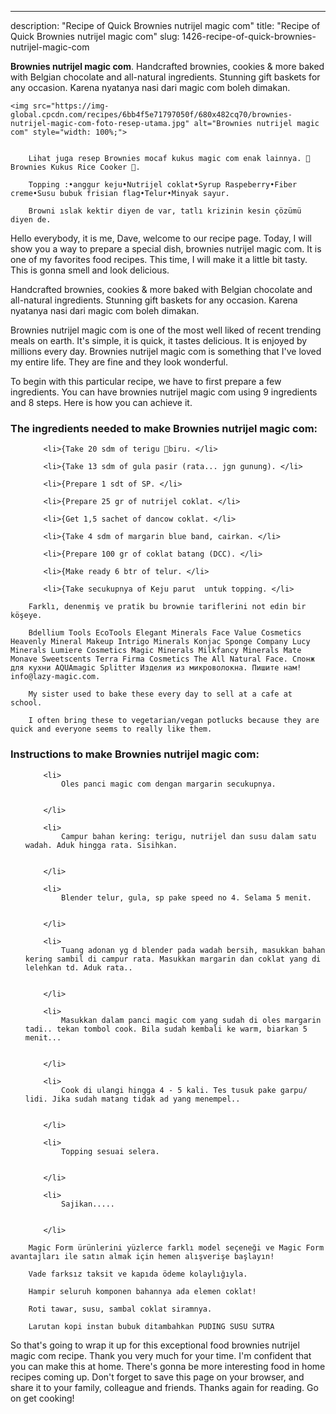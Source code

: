 ---
description: "Recipe of Quick Brownies nutrijel magic com"
title: "Recipe of Quick Brownies nutrijel magic com"
slug: 1426-recipe-of-quick-brownies-nutrijel-magic-com

<p>
	<strong>Brownies nutrijel magic com</strong>. 
	Handcrafted brownies, cookies &amp; more baked with Belgian chocolate and all-natural ingredients. Stunning gift baskets for any occasion. Karena nyatanya nasi dari magic com boleh dimakan.
</p>
<p>
	
	<img src="https://img-global.cpcdn.com/recipes/6bb4f5e71797050f/680x482cq70/brownies-nutrijel-magic-com-foto-resep-utama.jpg" alt="Brownies nutrijel magic com" style="width: 100%;">
	
	
		Lihat juga resep Brownies mocaf kukus magic com enak lainnya. 💖 Brownies Kukus Rice Cooker 💖.
	
		Topping :•anggur keju•Nutrijel coklat•Syrup Raspeberry•Fiber creme•Susu bubuk frisian flag•Telur•Minyak sayur.
	
		Browni ıslak kektir diyen de var, tatlı krizinin kesin çözümü diyen de.
	
</p>
<p>
	Hello everybody, it is me, Dave, welcome to our recipe page. Today, I will show you a way to prepare a special dish, brownies nutrijel magic com. It is one of my favorites food recipes. This time, I will make it a little bit tasty. This is gonna smell and look delicious.
</p>
	
<p>
	Handcrafted brownies, cookies &amp; more baked with Belgian chocolate and all-natural ingredients. Stunning gift baskets for any occasion. Karena nyatanya nasi dari magic com boleh dimakan.
</p>
<p>
	Brownies nutrijel magic com is one of the most well liked of recent trending meals on earth. It's simple, it is quick, it tastes delicious. It is enjoyed by millions every day. Brownies nutrijel magic com is something that I've loved my entire life. They are fine and they look wonderful.
</p>

<p>
To begin with this particular recipe, we have to first prepare a few ingredients. You can have brownies nutrijel magic com using 9 ingredients and 8 steps. Here is how you can achieve it.
</p>

<h3>The ingredients needed to make Brownies nutrijel magic com:</h3>

<ol>
	
		<li>{Take 20 sdm of terigu 🔼biru. </li>
	
		<li>{Take 13 sdm of gula pasir (rata... jgn gunung). </li>
	
		<li>{Prepare 1 sdt of SP. </li>
	
		<li>{Prepare 25 gr of nutrijel coklat. </li>
	
		<li>{Get 1,5 sachet of dancow coklat. </li>
	
		<li>{Take 4 sdm of margarin blue band, cairkan. </li>
	
		<li>{Prepare 100 gr of coklat batang (DCC). </li>
	
		<li>{Make ready 6 btr of telur. </li>
	
		<li>{Take secukupnya of Keju parut  untuk topping. </li>
	
</ol>
<p>
	
		Farklı, denenmiş ve pratik bu brownie tariflerini not edin bir köşeye.
	
		Bdellium Tools EcoTools Elegant Minerals Face Value Cosmetics Heavenly Mineral Makeup Intrigo Minerals Konjac Sponge Company Lucy Minerals Lumiere Cosmetics Magic Minerals Milkfancy Minerals Mate Monave Sweetscents Terra Firma Cosmetics The All Natural Face. Спонж для кухни AQUAmagic Splitter Изделия из микроволокна. Пишите нам! info@lazy-magic.com.
	
		My sister used to bake these every day to sell at a cafe at school.
	
		I often bring these to vegetarian/vegan potlucks because they are quick and everyone seems to really like them.
	
</p>

<h3>Instructions to make Brownies nutrijel magic com:</h3>

<ol>
	
		<li>
			Oles panci magic com dengan margarin secukupnya.
			
			
		</li>
	
		<li>
			Campur bahan kering: terigu, nutrijel dan susu dalam satu wadah. Aduk hingga rata. Sisihkan.
			
			
		</li>
	
		<li>
			Blender telur, gula, sp pake speed no 4. Selama 5 menit.
			
			
		</li>
	
		<li>
			Tuang adonan yg d blender pada wadah bersih, masukkan bahan kering sambil di campur rata. Masukkan margarin dan coklat yang di lelehkan td. Aduk rata..
			
			
		</li>
	
		<li>
			Masukkan dalam panci magic com yang sudah di oles margarin tadi.. tekan tombol cook. Bila sudah kembali ke warm, biarkan 5 menit...
			
			
		</li>
	
		<li>
			Cook di ulangi hingga 4 - 5 kali. Tes tusuk pake garpu/ lidi. Jika sudah matang tidak ad yang menempel..
			
			
		</li>
	
		<li>
			Topping sesuai selera.
			
			
		</li>
	
		<li>
			Sajikan.....
			
			
		</li>
	
</ol>

<p>
	
		Magic Form ürünlerini yüzlerce farklı model seçeneği ve Magic Form avantajları ile satın almak için hemen alışverişe başlayın!
	
		Vade farksız taksit ve kapıda ödeme kolaylığıyla.
	
		Hampir seluruh komponen bahannya ada elemen coklat!
	
		Roti tawar, susu, sambal coklat siramnya.
	
		Larutan kopi instan bubuk ditambahkan PUDING SUSU SUTRA
	
</p>

<p>
	So that's going to wrap it up for this exceptional food brownies nutrijel magic com recipe. Thank you very much for your time. I'm confident that you can make this at home. There's gonna be more interesting food in home recipes coming up. Don't forget to save this page on your browser, and share it to your family, colleague and friends. Thanks again for reading. Go on get cooking!
</p>
